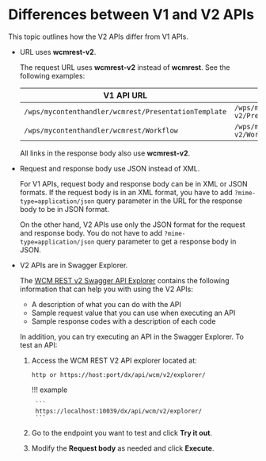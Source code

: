 # Differences between V1 and V2 APIs

This topic outlines how the V2 APIs differ from V1 APIs.

- URL uses **wcmrest-v2**.

    The request URL uses **wcmrest-v2** instead of **wcmrest**. See the following examples:

    |V1 API URL|V2 API URL|
    |----------|----------|
    |`/wps/mycontenthandler/wcmrest/PresentationTemplate`|`/wps/mycontenthandler/wcmrest-v2/PresentationTemplate`|
    |`/wps/mycontenthandler/wcmrest/Workflow`|`/wps/mycontenthandler/wcmrest-v2/Workflow`|

    All links in the response body also use **wcmrest-v2**.

- Request and response body use JSON instead of XML.

    For V1 APIs, request body and response body can be in XML or JSON formats. If the request body is in an XML format, you have to add `?mime-type=application/json` query parameter in the URL for the response body to be in JSON format. 
    
    On the other hand, V2 APIs use only the JSON format for the request and response body. You do not have to add `?mime-type=application/json` query parameter to get a response body in JSON. 

- V2 APIs are in Swagger Explorer.

    The [WCM REST v2 Swagger API Explorer](https://opensource.hcltechsw.com/experience-api-documentation/wcm-api/) contains the following information that can help you with using the V2 APIs:

    - A description of what you can do with the API
    - Sample request value that you can use when executing an API
    - Sample response codes with a description of each code
    
    In addition, you can try executing an API in the Swagger Explorer. To test an API:
    
    1. Access the WCM REST V2 API explorer located at:

        ```
        http or https://host:port/dx/api/wcm/v2/explorer/
        ```

        !!! example

            ```
            https://localhost:10039/dx/api/wcm/v2/explorer/
            ```
    
    2. Go to the endpoint you want to test and click **Try it out**. 
    3. Modify the **Request body** as needed and click **Execute**.

